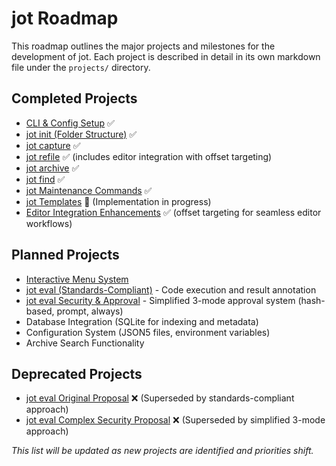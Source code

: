 # jot Roadmap

This roadmap outlines the major projects and milestones for the development of jot. Each project is described in detail in its own markdown file under the `projects/` directory.

## Completed Projects
- [CLI & Config Setup](projects/cli_and_config_setup.md) ✅
- [jot init (Folder Structure)](projects/jot_init.md) ✅
- [jot capture](projects/jot_capture.md) ✅
- [jot refile](projects/jot_refile.md) ✅ (includes editor integration with offset targeting)
- [jot archive](projects/jot_archive.md) ✅
- [jot find](projects/jot_find.md) ✅
- [jot Maintenance Commands](projects/jot_maintenance.md) ✅
- [jot Templates](projects/jot_templates.md) 🚧 (Implementation in progress)
- [Editor Integration Enhancements](projects/editor_integration.md) ✅ (offset targeting for seamless editor workflows)

## Planned Projects
- [Interactive Menu System](projects/interactive_menu_system.md)
- [jot eval (Standards-Compliant)](projects/jot_eval_standards_compliant_proposal.md) - Code execution and result annotation
- [jot eval Security & Approval](projects/jot_eval_security_approval.md) - Simplified 3-mode approval system (hash-based, prompt, always)
- Database Integration (SQLite for indexing and metadata)
- Configuration System (JSON5 files, environment variables)
- Archive Search Functionality

## Deprecated Projects
- [jot eval Original Proposal](projects/jot_eval_proposal.md) ❌ (Superseded by standards-compliant approach)
- [jot eval Complex Security Proposal](projects/jot_eval_security_approval_complex.md) ❌ (Superseded by simplified 3-mode approach)

_This list will be updated as new projects are identified and priorities shift._
